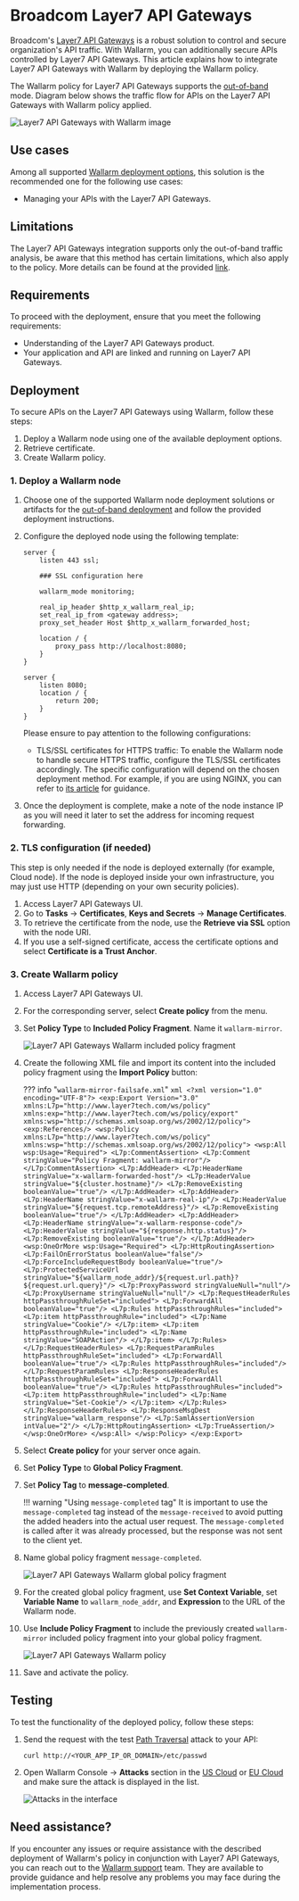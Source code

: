 [ptrav-attack-docs]:                ../../attacks-vulns-list.md#path-traversal
[attacks-in-ui-image]:              ../../images/admin-guides/test-attacks-quickstart.png

# Broadcom Layer7 API Gateways

Broadcom's [Layer7 API Gateways](https://www.broadcom.com/products/software/api-management/layer7-api-gateways) is a robust solution to control and secure organization's API traffic. With Wallarm, you can additionally secure APIs controlled by Layer7 API Gateways. This article explains how to integrate Layer7 API Gateways with Wallarm by deploying the Wallarm policy.

The Wallarm policy for Layer7 API Gateways supports the [out-of-band](../oob/overview.md) mode. Diagram below shows the traffic flow for APIs on the Layer7 API Gateways with Wallarm policy applied.

![Layer7 API Gateways with Wallarm image](../../images/waf-installation/gateways/layer7/traffic-flow-oob.png)

## Use cases

Among all supported [Wallarm deployment options](../supported-deployment-options.md), this solution is the recommended one for the following use cases:

* Managing your APIs with the Layer7 API Gateways.

## Limitations

The Layer7 API Gateways integration supports only the out-of-band traffic analysis, be aware that this method has certain limitations, which also apply to the policy. More details can be found at the provided [link](../oob/overview.md#limitations).

## Requirements

To proceed with the deployment, ensure that you meet the following requirements:

* Understanding of the Layer7 API Gateways product.
* Your application and API are linked and running on Layer7 API Gateways.

## Deployment

To secure APIs on the Layer7 API Gateways using Wallarm, follow these steps:

1. Deploy a Wallarm node using one of the available deployment options.
1. Retrieve certificate.
1. Create Wallarm policy.

### 1. Deploy a Wallarm node

1. Choose one of the supported Wallarm node deployment solutions or artifacts for the [out-of-band deployment](../supported-deployment-options.md#out-of-band) and follow the provided deployment instructions.
1. Configure the deployed node using the following template:

    ```
    server {
        listen 443 ssl;

        ### SSL configuration here    
        
        wallarm_mode monitoring;

        real_ip_header $http_x_wallarm_real_ip;
        set_real_ip_from <gateway address>;
        proxy_set_header Host $http_x_wallarm_forwarded_host;

        location / {
            proxy_pass http://localhost:8080;
        }
    }

    server {
        listen 8080;
        location / {
            return 200;
        }
    }
    ```

    Please ensure to pay attention to the following configurations:

    * TLS/SSL certificates for HTTPS traffic: To enable the Wallarm node to handle secure HTTPS traffic, configure the TLS/SSL certificates accordingly. The specific configuration will depend on the chosen deployment method. For example, if you are using NGINX, you can refer to [its article](https://docs.nginx.com/nginx/admin-guide/security-controls/terminating-ssl-http/) for guidance.

1. Once the deployment is complete, make a note of the node instance IP as you will need it later to set the address for incoming request forwarding.

### 2. TLS configuration (if needed)

This step is only needed if the node is deployed externally (for example, Cloud node). If the node is deployed inside your own infrastructure, you may just use HTTP (depending on your own security policies).

1. Access Layer7 API Gateways UI.
1. Go to **Tasks** → **Certificates**, **Keys and Secrets** → **Manage Certificates**.
1. To retrieve the certificate from the node, use the **Retrieve via SSL** option with the node URI.
1. If you use a self-signed certificate, access the certificate options and select **Certificate is a Trust Anchor**.

### 3. Create Wallarm policy

1. Access Layer7 API Gateways UI.
1. For the corresponding server, select **Create policy** from the menu.
1. Set **Policy Type** to **Included Policy Fragment**. Name it `wallarm-mirror`.

    ![Layer7 API Gateways Wallarm included policy fragment](../../images/waf-installation/gateways/layer7/layer7-policy-fragment-included.png)

1. Create the following XML file and import its content into the included policy fragment using the **Import Policy** button:

    ??? info "`wallarm-mirror-failsafe.xml`"
        ```xml
        <?xml version="1.0" encoding="UTF-8"?>
        <exp:Export Version="3.0"
            xmlns:L7p="http://www.layer7tech.com/ws/policy"
            xmlns:exp="http://www.layer7tech.com/ws/policy/export" xmlns:wsp="http://schemas.xmlsoap.org/ws/2002/12/policy">
            <exp:References/>
            <wsp:Policy xmlns:L7p="http://www.layer7tech.com/ws/policy" xmlns:wsp="http://schemas.xmlsoap.org/ws/2002/12/policy">
                <wsp:All wsp:Usage="Required">
                    <L7p:CommentAssertion>
                        <L7p:Comment stringValue="Policy Fragment: wallarm-mirror"/>
                    </L7p:CommentAssertion>
                    <L7p:AddHeader>
                        <L7p:HeaderName stringValue="x-wallarm-forwarded-host"/>
                        <L7p:HeaderValue stringValue="${cluster.hostname}"/>
                        <L7p:RemoveExisting booleanValue="true"/>
                    </L7p:AddHeader>
                    <L7p:AddHeader>
                        <L7p:HeaderName stringValue="x-wallarm-real-ip"/>
                        <L7p:HeaderValue stringValue="${request.tcp.remoteAddress}"/>
                        <L7p:RemoveExisting booleanValue="true"/>
                    </L7p:AddHeader>
                    <L7p:AddHeader>
                        <L7p:HeaderName stringValue="x-wallarm-response-code"/>
                        <L7p:HeaderValue stringValue="${response.http.status}"/>
                        <L7p:RemoveExisting booleanValue="true"/>
                    </L7p:AddHeader>
                    <wsp:OneOrMore wsp:Usage="Required">
                        <L7p:HttpRoutingAssertion>
                            <L7p:FailOnErrorStatus booleanValue="false"/>
                            <L7p:ForceIncludeRequestBody booleanValue="true"/>
                            <L7p:ProtectedServiceUrl stringValue="${wallarm_node_addr}/${request.url.path}?${request.url.query}"/>
                            <L7p:ProxyPassword stringValueNull="null"/>
                            <L7p:ProxyUsername stringValueNull="null"/>
                            <L7p:RequestHeaderRules httpPassthroughRuleSet="included">
                                <L7p:ForwardAll booleanValue="true"/>
                                <L7p:Rules httpPassthroughRules="included">
                                    <L7p:item httpPassthroughRule="included">
                                        <L7p:Name stringValue="Cookie"/>
                                    </L7p:item>
                                    <L7p:item httpPassthroughRule="included">
                                        <L7p:Name stringValue="SOAPAction"/>
                                    </L7p:item>
                                </L7p:Rules>
                            </L7p:RequestHeaderRules>
                            <L7p:RequestParamRules httpPassthroughRuleSet="included">
                                <L7p:ForwardAll booleanValue="true"/>
                                <L7p:Rules httpPassthroughRules="included"/>
                            </L7p:RequestParamRules>
                            <L7p:ResponseHeaderRules httpPassthroughRuleSet="included">
                                <L7p:ForwardAll booleanValue="true"/>
                                <L7p:Rules httpPassthroughRules="included">
                                    <L7p:item httpPassthroughRule="included">
                                        <L7p:Name stringValue="Set-Cookie"/>
                                    </L7p:item>
                                </L7p:Rules>
                            </L7p:ResponseHeaderRules>
                            <L7p:ResponseMsgDest stringValue="wallarm_response"/>
                            <L7p:SamlAssertionVersion intValue="2"/>
                        </L7p:HttpRoutingAssertion>
                        <L7p:TrueAssertion/>
                    </wsp:OneOrMore>
                </wsp:All>
            </wsp:Policy>
        </exp:Export>
        ```

1. Select **Create policy** for your server once again.
1. Set **Policy Type** to **Global Policy Fragment**.
1. Set **Policy Tag** to **message-completed**.

    !!! warning "Using `message-completed` tag"
        It is important to use the `message-completed` tag instead of the `message-received` to avoid putting the added headers into the actual user request. The `message-completed` is called after it was already processed, but the response was not sent to the client yet. 

1. Name global policy fragment `message-completed`.

    ![Layer7 API Gateways Wallarm global policy fragment](../../images/waf-installation/gateways/layer7/layer7-policy-fragment-global.png)

1. For the created global policy fragment, use **Set Context Variable**, set **Variable Name** to `wallarm_node_addr`, and **Expression** to the URL of the Wallarm node.
1. Use **Include Policy Fragment** to include the previously created `wallarm-mirror` included policy fragment into your global policy fragment.

    ![Layer7 API Gateways Wallarm policy](../../images/waf-installation/gateways/layer7/layer7-policy.png)    

1. Save and activate the policy.

## Testing

To test the functionality of the deployed policy, follow these steps:

1. Send the request with the test [Path Traversal][ptrav-attack-docs] attack to your API:

    ```
    curl http://<YOUR_APP_IP_OR_DOMAIN>/etc/passwd
    ```
1. Open Wallarm Console → **Attacks** section in the [US Cloud](https://us1.my.wallarm.com/attacks) or [EU Cloud](https://my.wallarm.com/attacks) and make sure the attack is displayed in the list.
    
    ![Attacks in the interface][attacks-in-ui-image]

## Need assistance?

If you encounter any issues or require assistance with the described deployment of Wallarm's policy in conjunction with Layer7 API Gateways, you can reach out to the [Wallarm support](mailto:support@wallarm.com) team. They are available to provide guidance and help resolve any problems you may face during the implementation process.
